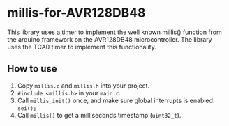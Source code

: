 # millis-for-AVR128DB48
This library uses a timer to implement the well known millis() function from the arduino framework on the AVR128DB48 microcontroller. The library uses the TCA0 timer to implement this functionality.

## How to use
1. Copy `millis.c` and `millis.h` into your project.
2. `#include <millis.h>` in your `main.c`.
3. Call `millis_init()` once, and make sure global interrupts is enabled: `sei();`
4. Call `millis()` to get a milliseconds timestamp (`uint32_t`).  
